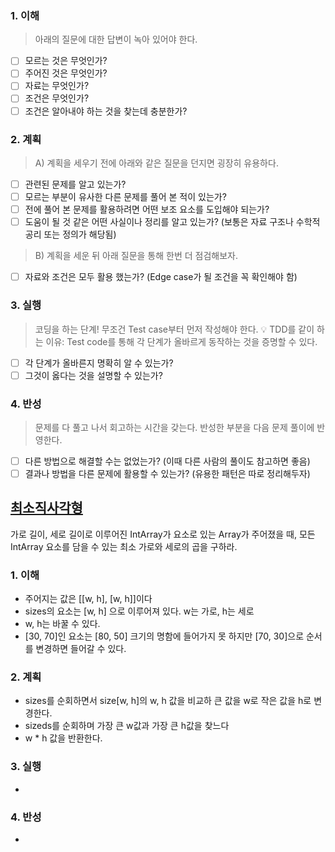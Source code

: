 ### 1. 이해
> 아래의 질문에 대한 답변이 녹아 있어야 한다.

- [ ] 모르는 것은 무엇인가?
- [ ] 주어진 것은 무엇인가?
- [ ] 자료는 무엇인가?
- [ ] 조건은 무엇인가?
- [ ] 조건은 알아내야 하는 것을 찾는데 충분한가?

### 2. 계획
> A) 계획을 세우기 전에 아래와 같은 질문을 던지면 굉장히 유용하다.

- [ ] 관련된 문제를 알고 있는가?
- [ ] 모르는 부분이 유사한 다른 문제를 풀어 본 적이 있는가?
- [ ] 전에 풀어 본 문제를 활용하려면 어떤 보조 요소를 도입해야 되는가?
- [ ] 도움이 될 것 같은 어떤 사실이나 정리를 알고 있는가? (보통은 자료 구조나 수학적 공리 또는 정의가 해당됨)

> B) 계획을 세운 뒤 아래 질문을 통해 한번 더 점검해보자.

- [ ] 자료와 조건은 모두 활용 했는가? (Edge case가 될 조건을 꼭 확인해야 함)

### 3. 실행
> 코딩을 하는 단계! 무조건 Test case부터 먼저 작성해야 한다.
💡 TDD를 같이 하는 이유: Test code를 통해 각 단계가 올바르게 동작하는 것을 증명할 수 있다.

- [ ] 각 단계가 올바른지 명확히 알 수 있는가?
- [ ] 그것이 옳다는 것을 설명할 수 있는가?

### 4. 반성
> 문제를 다 풀고 나서 회고하는 시간을 갖는다. 반성한 부분을 다음 문제 풀이에 반영한다.

- [ ] 다른 방법으로 해결할 수는 없었는가? (이때 다른 사람의 풀이도 참고하면 좋음)
- [ ] 결과나 방법을 다른 문제에 활용할 수 있는가? (유용한 패턴은 따로 정리해두자)

## [최소직사각형](https://school.programmers.co.kr/learn/courses/30/lessons/86491?language=kotlin)
가로 길이, 세로 길이로 이루어진 IntArray가 요소로 있는 Array<IntArray>가 주어졌을 때, 모든 IntArray 요소를 담을 수 있는 최소 가로와 세로의 곱을 구하라.  

### 1. 이해
- 주어지는 값은 [[w, h], [w, h]]이다
- sizes의 요소는 [w, h] 으로 이루어져 있다. w는 가로, h는 세로 
- w, h는 바꿀 수 있다.
- [30, 70]인 요소는 [80, 50] 크기의 명함에 들어가지 못 하지만 [70, 30]으로 순서를 변경하면 들어갈 수 있다.
### 2. 계획
- sizes를 순회하면서 size[w, h]의 w, h 값을 비교하 큰 값을 w로 작은 값을 h로 변경한다. 
- sizeds를 순회하며 가장 큰 w값과 가장 큰 h값을 찾느다 
- w * h 값을 반환한다.

### 3. 실행
- 

### 4. 반성
-
